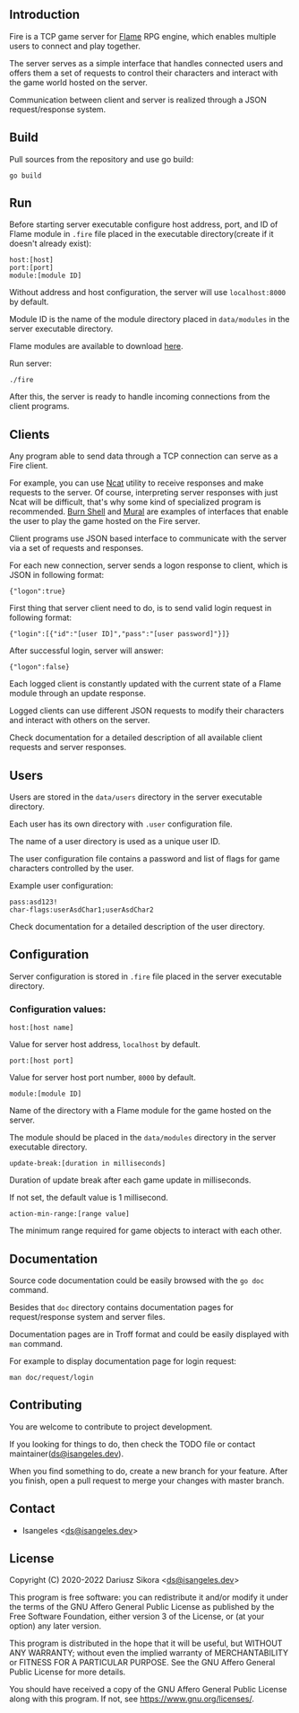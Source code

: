 ## Introduction
Fire is a TCP game server for [Flame](https://github.com/Isangeles/flame) RPG engine, which enables multiple users
to connect and play together.

The server serves as a simple interface that handles connected users and offers them a set of requests to control
their characters and interact with the game world hosted on the server.

Communication between client and server is realized through a JSON request/response system.
## Build
Pull sources from the repository and use go build:
```
go build
```
## Run
Before starting server executable configure host address, port, and ID of Flame module in `.fire` file placed in the executable directory(create if it doesn't already exist):
```
host:[host]
port:[port]
module:[module ID]
```
Without address and host configuration, the server will use `localhost:8000` by default.

Module ID is the name of the module directory placed in `data/modules` in the server executable directory.

Flame modules are available to download [here](http://flame.isangeles.pl/mods).

Run server:
```
./fire
```
After this, the server is ready to handle incoming connections from the client programs.
## Clients
Any program able to send data through a TCP connection can serve as a Fire client.

For example, you can use [Ncat](https://nmap.org/ncat) utility to receive responses and make requests to the server.
Of course, interpreting server responses with just Ncat will be difficult, that's why some kind of specialized program is recommended.
[Burn Shell](https://github.com/isangeles/burnsh) and [Mural](https://github.com/isangeles/mural) are examples of interfaces that enable the user to play the game hosted on the Fire server.

Client programs use JSON based interface to communicate with the server via a set of requests and responses.

For each new connection, server sends a logon response to client, which is JSON in following format:
```
{"logon":true}
```
First thing that server client need to do, is to send valid login request in following format:
```
{"login":[{"id":"[user ID]","pass":"[user password]"}]}
```
After successful login, server will answer:
```
{"logon":false}
```
Each logged client is constantly updated with the current state of a Flame module through an update response.

Logged clients can use different JSON requests to modify their characters and interact with others on the server.

Check documentation for a detailed description of all available client requests and server responses.
## Users
Users are stored in the `data/users` directory in the server executable directory.

Each user has its own directory with `.user` configuration file.

The name of a user directory is used as a unique user ID.

The user configuration file contains a password and list of flags for game characters controlled by the user.

Example user configuration:
```
pass:asd123!
char-flags:userAsdChar1;userAsdChar2
```
Check documentation for a detailed description of the user directory.
## Configuration
Server configuration is stored in `.fire` file placed in the server executable directory.
### Configuration values:
```
host:[host name]
```
Value for server host address, `localhost` by default.
```
port:[host port]
```
Value for server host port number, `8000` by default.
```
module:[module ID]
```
Name of the directory with a Flame module for the game hosted on the server.

The module should be placed in the `data/modules` directory in the server executable directory.
```
update-break:[duration in milliseconds]
```
Duration of update break after each game update in milliseconds.

If not set, the default value is 1 millisecond.
```
action-min-range:[range value]
```
The minimum range required for game objects to interact with each other.
## Documentation
Source code documentation could be easily browsed with the `go doc` command.

Besides that `doc` directory contains documentation pages for request/response system and server files.

Documentation pages are in Troff format and could be easily displayed with `man` command.

For example to display documentation page for login request:
```
man doc/request/login
```
## Contributing
You are welcome to contribute to project development.

If you looking for things to do, then check the TODO file or contact maintainer(ds@isangeles.dev).

When you find something to do, create a new branch for your feature.
After you finish, open a pull request to merge your changes with master branch.
## Contact
* Isangeles <<ds@isangeles.dev>>
## License
Copyright (C) 2020-2022 Dariusz Sikora <<ds@isangeles.dev>>

This program is free software: you can redistribute it and/or modify
it under the terms of the GNU Affero General Public License as published by
the Free Software Foundation, either version 3 of the License, or
(at your option) any later version.

This program is distributed in the hope that it will be useful,
but WITHOUT ANY WARRANTY; without even the implied warranty of
MERCHANTABILITY or FITNESS FOR A PARTICULAR PURPOSE.  See the
GNU Affero General Public License for more details.

You should have received a copy of the GNU Affero General Public License
along with this program.  If not, see <https://www.gnu.org/licenses/>.
